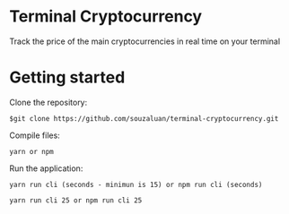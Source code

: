 # Terminal Cryptocurrency

Track the price of the main cryptocurrencies in real time on your terminal

# Getting started

Clone the repository:

`$git clone https://github.com/souzaluan/terminal-cryptocurrency.git`

Compile files:

`yarn or npm`

Run the application:

`yarn run cli (seconds - minimun is 15) or npm run cli (seconds)`

`yarn run cli 25 or npm run cli 25`
